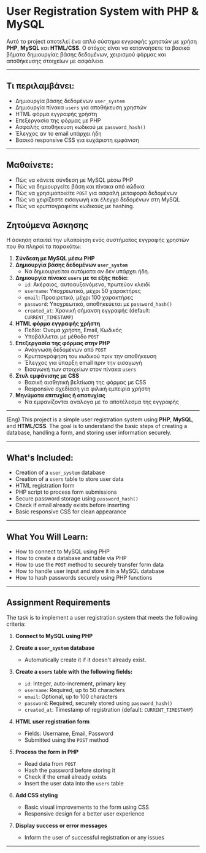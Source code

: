 # User Registration System with PHP & MySQL
Αυτό το project αποτελεί ένα απλό σύστημα εγγραφής χρηστών με χρήση **PHP**, **MySQL** και **HTML/CSS**. Ο στόχος είναι να κατανοήσετε τα βασικά βήματα δημιουργίας βάσης δεδομένων, χειρισμού φόρμας και αποθήκευσης στοιχείων με ασφάλεια.

---

## Τι περιλαμβάνει:

- Δημιουργία βάσης δεδομένων `user_system`
- Δημιουργία πίνακα `users` για αποθήκευση χρηστών
- HTML φόρμα εγγραφής χρήστη
- Επεξεργασία της φόρμας με PHP
- Ασφαλής αποθήκευση κωδικού με `password_hash()`
- Έλεγχος αν το email υπάρχει ήδη
- Βασικό responsive CSS για ευχάριστη εμφάνιση

---

## Μαθαίνετε:

- Πώς να κάνετε σύνδεση με MySQL μέσω PHP
- Πώς να δημιουργείτε βάση και πίνακα από κώδικα
- Πώς να χρησιμοποιείτε `POST` για ασφαλή μεταφορά δεδομένων
- Πώς να χειρίζεστε εισαγωγή και έλεγχο δεδομένων στη MySQL
- Πώς να κρυπτογραφείτε κωδικούς με hashing.

## Ζητούμενα Άσκησης

Η άσκηση απαιτεί την υλοποίηση ενός συστήματος εγγραφής χρηστών που θα πληροί τα παρακάτω:

1. **Σύνδεση με MySQL μέσω PHP**
2. **Δημιουργία βάσης δεδομένων `user_system`**
   - Να δημιουργείται αυτόματα αν δεν υπάρχει ήδη.
3. **Δημιουργία πίνακα `users` με τα εξής πεδία:**
   - `id`: Ακέραιος, αυτοαυξανόμενο, πρωτεύον κλειδί
   - `username`: Υποχρεωτικό, μέχρι 50 χαρακτήρες
   - `email`: Προαιρετικό, μέχρι 100 χαρακτήρες
   - `password`: Υποχρεωτικό, αποθηκεύεται με `password_hash()`
   - `created_at`: Χρονική σήμανση εγγραφής (default: `CURRENT_TIMESTAMP`)
4. **HTML φόρμα εγγραφής χρήστη**
   - Πεδία: Όνομα χρήστη, Email, Κωδικός
   - Υποβάλλεται με μέθοδο `POST`
5. **Επεξεργασία της φόρμας στην PHP**
   - Ανάγνωση δεδομένων από `POST`
   - Κρυπτογράφηση του κωδικού πριν την αποθήκευση
   - Έλεγχος για ύπαρξη email πριν την εισαγωγή
   - Εισαγωγή των στοιχείων στον πίνακα `users`
6. **Στυλ εμφάνισης με CSS**
   - Βασική αισθητική βελτίωση της φόρμας με CSS
   - Responsive σχεδίαση για φιλική εμπειρία χρήστη
7. **Μηνύματα επιτυχίας ή αποτυχίας**
   - Να εμφανίζονται ανάλογα με το αποτέλεσμα της εγγραφής

---
(Eng)
This project is a simple user registration system using **PHP**, **MySQL**, and **HTML/CSS**. The goal is to understand the basic steps of creating a database, handling a form, and storing user information securely.

---

## What's Included:

- Creation of a `user_system` database
- Creation of a `users` table to store user data
- HTML registration form
- PHP script to process form submissions
- Secure password storage using `password_hash()`
- Check if email already exists before inserting
- Basic responsive CSS for clean appearance

---

##  What You Will Learn:

- How to connect to MySQL using PHP
- How to create a database and table via PHP
- How to use the `POST` method to securely transfer form data
- How to handle user input and store it in a MySQL database
- How to hash passwords securely using PHP functions

---

## Assignment Requirements

The task is to implement a user registration system that meets the following criteria:

1. **Connect to MySQL using PHP**

2. **Create a `user_system` database**
   - Automatically create it if it doesn't already exist.

3. **Create a `users` table with the following fields:**
   - `id`: Integer, auto-increment, primary key
   - `username`: Required, up to 50 characters
   - `email`: Optional, up to 100 characters
   - `password`: Required, securely stored using `password_hash()`
   - `created_at`: Timestamp of registration (default: `CURRENT_TIMESTAMP`)

4. **HTML user registration form**
   - Fields: Username, Email, Password
   - Submitted using the `POST` method

5. **Process the form in PHP**
   - Read data from `POST`
   - Hash the password before storing it
   - Check if the email already exists
   - Insert the user data into the `users` table

6. **Add CSS styling**
   - Basic visual improvements to the form using CSS
   - Responsive design for a better user experience

7. **Display success or error messages**
   - Inform the user of successful registration or any issues

---

